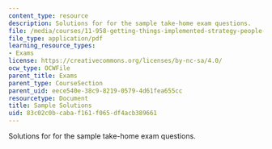```yaml
---
content_type: resource
description: Solutions for for the sample take-home exam questions.
file: /media/courses/11-958-getting-things-implemented-strategy-people-performance-and-leadership-january-iap-2009/83c02c0bcabaf161f065df4acb389661_solutions.pdf
file_type: application/pdf
learning_resource_types:
- Exams
license: https://creativecommons.org/licenses/by-nc-sa/4.0/
ocw_type: OCWFile
parent_title: Exams
parent_type: CourseSection
parent_uid: eece540e-38c9-8219-0579-4d61fea655cc
resourcetype: Document
title: Sample Solutions
uid: 83c02c0b-caba-f161-f065-df4acb389661
---
```

Solutions for for the sample take-home exam questions.